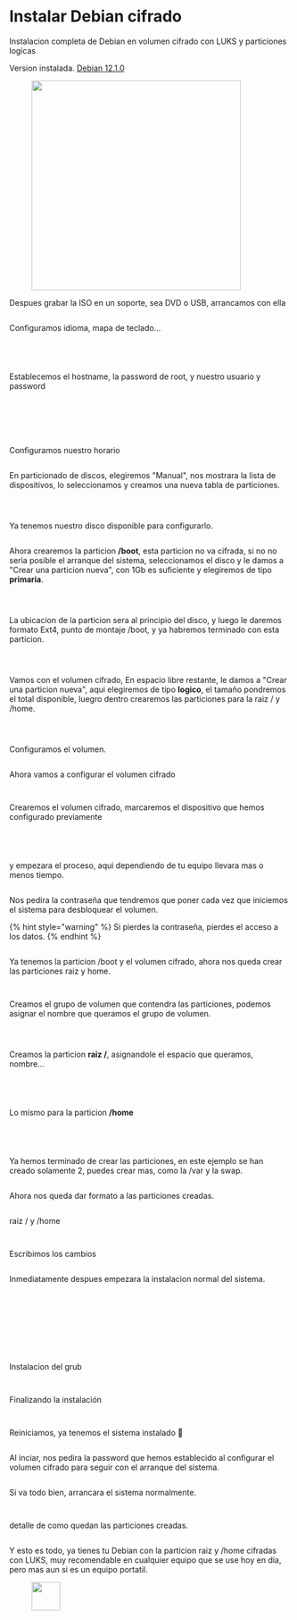 # Instalar Debian cifrado

Instalacion completa de Debian en volumen cifrado con LUKS y particiones logicas

Version instalada. [Debian 12.1.0](https://cdimage.debian.org/debian-cd/current/amd64/iso-dvd/)



<figure><img src="../.gitbook/assets/pngwing.com.png" alt="" width="375"><figcaption></figcaption></figure>

Despues grabar la ISO en un soporte, sea DVD o USB, arrancamos con ella



<figure><img src="../.gitbook/assets/01.png" alt=""><figcaption></figcaption></figure>

Configuramos idioma, mapa de teclado...

<div>

<figure><img src="../.gitbook/assets/02.png" alt=""><figcaption></figcaption></figure>

 

<figure><img src="../.gitbook/assets/03.png" alt=""><figcaption></figcaption></figure>

 

<figure><img src="../.gitbook/assets/04.png" alt=""><figcaption></figcaption></figure>

 

<figure><img src="../.gitbook/assets/05.png" alt=""><figcaption></figcaption></figure>

</div>

Establecemos el hostname, la password de root, y nuestro usuario y password

<div>

<figure><img src="../.gitbook/assets/06.png" alt=""><figcaption></figcaption></figure>

 

<figure><img src="../.gitbook/assets/07.png" alt=""><figcaption></figcaption></figure>

 

<figure><img src="../.gitbook/assets/08.png" alt=""><figcaption></figcaption></figure>

 

<figure><img src="../.gitbook/assets/09.png" alt=""><figcaption></figcaption></figure>

 

<figure><img src="../.gitbook/assets/10.png" alt=""><figcaption></figcaption></figure>

 

<figure><img src="../.gitbook/assets/11.png" alt=""><figcaption></figcaption></figure>

</div>

Configuramos nuestro horario

<figure><img src="../.gitbook/assets/12.png" alt=""><figcaption></figcaption></figure>

En particionado de discos, elegiremos "Manual", nos mostrara la lista de dispositivos, lo seleccionamos y creamos una nueva tabla de particiones.&#x20;

<div>

<figure><img src="../.gitbook/assets/13.png" alt=""><figcaption></figcaption></figure>

 

<figure><img src="../.gitbook/assets/14.png" alt=""><figcaption></figcaption></figure>

 

<figure><img src="../.gitbook/assets/15.png" alt=""><figcaption></figcaption></figure>

</div>

Ya tenemos nuestro disco disponible para configurarlo.

<figure><img src="../.gitbook/assets/16.png" alt=""><figcaption></figcaption></figure>

Ahora crearemos la particion **/boot**, esta particion no va cifrada, si no no seria posible el arranque del sistema, seleccionamos el disco y le damos a "Crear una particion nueva", con 1Gb es suficiente y elegiremos de tipo **primaria**.&#x20;

<div>

<figure><img src="../.gitbook/assets/17.png" alt=""><figcaption></figcaption></figure>

 

<figure><img src="../.gitbook/assets/18.png" alt=""><figcaption></figcaption></figure>

 

<figure><img src="../.gitbook/assets/19.png" alt=""><figcaption></figcaption></figure>

</div>

La ubicacion de la particion sera al principio del disco, y luego le daremos formato Ext4, punto de montaje /boot, y ya habremos terminado con esta particion.

<div>

<figure><img src="../.gitbook/assets/20.png" alt=""><figcaption></figcaption></figure>

 

<figure><img src="../.gitbook/assets/21.png" alt=""><figcaption></figcaption></figure>

 

<figure><img src="../.gitbook/assets/22.png" alt=""><figcaption></figcaption></figure>

</div>

Vamos con el volumen cifrado, En espacio libre restante, le damos a "Crear una particion nueva", aqui elegiremos de tipo **logico**, el tamaño pondremos el total disponible, luegro dentro crearemos las particiones para la raiz / y /home.

<div>

<figure><img src="../.gitbook/assets/23 (1).png" alt=""><figcaption></figcaption></figure>

 

<figure><img src="../.gitbook/assets/25 (1).png" alt=""><figcaption></figcaption></figure>

 

<figure><img src="../.gitbook/assets/26 (1).png" alt=""><figcaption></figcaption></figure>

</div>

Configuramos el volumen.&#x20;

<figure><img src="../.gitbook/assets/27.png" alt=""><figcaption></figcaption></figure>

Ahora vamos a configurar el volumen cifrado

<div>

<figure><img src="../.gitbook/assets/28.png" alt=""><figcaption></figcaption></figure>

 

<figure><img src="../.gitbook/assets/29.png" alt=""><figcaption></figcaption></figure>

</div>

Crearemos el volumen cifrado, marcaremos el dispositivo que hemos configurado previamente

<div>

<figure><img src="../.gitbook/assets/30.png" alt=""><figcaption></figcaption></figure>

 

<figure><img src="../.gitbook/assets/31.png" alt=""><figcaption></figcaption></figure>

 

<figure><img src="../.gitbook/assets/32.png" alt=""><figcaption></figcaption></figure>

 

<figure><img src="../.gitbook/assets/33.png" alt=""><figcaption></figcaption></figure>

</div>

y empezara el proceso, aqui dependiendo de tu equipo llevara mas o menos tiempo.

<figure><img src="../.gitbook/assets/34.png" alt=""><figcaption></figcaption></figure>

Nos pedira la contraseña que tendremos que poner cada vez que iniciemos el sistema para desbloquear el volumen.&#x20;

{% hint style="warning" %}
Si pierdes la contraseña, pierdes el acceso a los datos.
{% endhint %}

<figure><img src="../.gitbook/assets/35.png" alt=""><figcaption></figcaption></figure>

Ya tenemos la particion /boot y el volumen cifrado, ahora nos queda crear las particiones raiz y home.

<figure><img src="../.gitbook/assets/36.png" alt=""><figcaption></figcaption></figure>

<figure><img src="../.gitbook/assets/37.png" alt=""><figcaption></figcaption></figure>

Creamos el grupo de volumen que contendra las particiones, podemos asignar el nombre que queramos el grupo de volumen.&#x20;

<div>

<figure><img src="../.gitbook/assets/38.png" alt=""><figcaption></figcaption></figure>

 

<figure><img src="../.gitbook/assets/39.png" alt=""><figcaption></figcaption></figure>

 

<figure><img src="../.gitbook/assets/40.png" alt=""><figcaption></figcaption></figure>

</div>

Creamos la particion **raiz /**, asignandole el espacio que queramos, nombre...&#x20;

<div>

<figure><img src="../.gitbook/assets/41.png" alt=""><figcaption></figcaption></figure>

 

<figure><img src="../.gitbook/assets/42.png" alt=""><figcaption></figcaption></figure>

 

<figure><img src="../.gitbook/assets/43.png" alt=""><figcaption></figcaption></figure>

 

<figure><img src="../.gitbook/assets/44.png" alt=""><figcaption></figcaption></figure>

</div>

Lo mismo para la particion **/home**

<div>

<figure><img src="../.gitbook/assets/45.png" alt=""><figcaption></figcaption></figure>

 

<figure><img src="../.gitbook/assets/46.png" alt=""><figcaption></figcaption></figure>

 

<figure><img src="../.gitbook/assets/47.png" alt=""><figcaption></figcaption></figure>

 

<figure><img src="../.gitbook/assets/48.png" alt=""><figcaption></figcaption></figure>

</div>

Ya hemos terminado de crear las particiones, en este ejemplo se han creado solamente 2, puedes crear mas, como la /var y la swap.

<figure><img src="../.gitbook/assets/49.png" alt=""><figcaption></figcaption></figure>

Ahora nos queda dar formato a las particiones creadas.&#x20;

<figure><img src="../.gitbook/assets/50.png" alt=""><figcaption></figcaption></figure>

raiz / y /home

<div>

<figure><img src="../.gitbook/assets/51.png" alt=""><figcaption></figcaption></figure>

 

<figure><img src="../.gitbook/assets/52.png" alt=""><figcaption></figcaption></figure>

</div>

Escribimos los cambios

<figure><img src="../.gitbook/assets/53.png" alt=""><figcaption></figcaption></figure>

Inmediatamente despues empezara la instalacion normal del sistema.

<figure><img src="../.gitbook/assets/54.png" alt=""><figcaption></figcaption></figure>

<div>

<figure><img src="../.gitbook/assets/55.png" alt=""><figcaption></figcaption></figure>

 

<figure><img src="../.gitbook/assets/56.png" alt=""><figcaption></figcaption></figure>

</div>

<div>

<figure><img src="../.gitbook/assets/57.png" alt=""><figcaption></figcaption></figure>

 

<figure><img src="../.gitbook/assets/58.png" alt=""><figcaption></figcaption></figure>

</div>

<div>

<figure><img src="../.gitbook/assets/59.png" alt=""><figcaption></figcaption></figure>

 

<figure><img src="../.gitbook/assets/60.png" alt=""><figcaption></figcaption></figure>

</div>

<div>

<figure><img src="../.gitbook/assets/61.png" alt=""><figcaption></figcaption></figure>

 

<figure><img src="../.gitbook/assets/62.png" alt=""><figcaption></figcaption></figure>

</div>

Instalacion del grub

<div>

<figure><img src="../.gitbook/assets/63.png" alt=""><figcaption></figcaption></figure>

 

<figure><img src="../.gitbook/assets/64.png" alt=""><figcaption></figcaption></figure>

</div>

Finalizando la instalación

<div>

<figure><img src="../.gitbook/assets/65.png" alt=""><figcaption></figcaption></figure>

 

<figure><img src="../.gitbook/assets/66.png" alt=""><figcaption></figcaption></figure>

</div>

Reiniciamos, ya tenemos el sistema instalado 🎉

<figure><img src="../.gitbook/assets/67.png" alt=""><figcaption></figcaption></figure>

Al inciar, nos pedira la password que hemos establecido al configurar el volumen cifrado para seguir con el arranque del sistema.

<figure><img src="../.gitbook/assets/68.png" alt=""><figcaption></figcaption></figure>

Si va todo bien, arrancara el sistema normalmente.&#x20;

<div>

<figure><img src="../.gitbook/assets/69.png" alt=""><figcaption></figcaption></figure>

 

<figure><img src="../.gitbook/assets/70.png" alt=""><figcaption></figcaption></figure>

</div>

detalle de como quedan las particiones creadas.

<figure><img src="../.gitbook/assets/71.png" alt=""><figcaption></figcaption></figure>

Y esto es todo, ya tienes tu Debian con la particion raiz y /home cifradas con LUKS, muy recomendable en cualquier equipo que se use hoy en dia, pero mas aun si es un equipo portatil.&#x20;

<figure><img src="../.gitbook/assets/image (15) (1).png" alt="" width="51"><figcaption></figcaption></figure>
